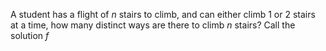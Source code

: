 A student has a flight of $n$ stairs to climb, and can either climb $1$ or $2$ stairs at a time, how many distinct ways are there to climb $n$ stairs? Call the solution $f$